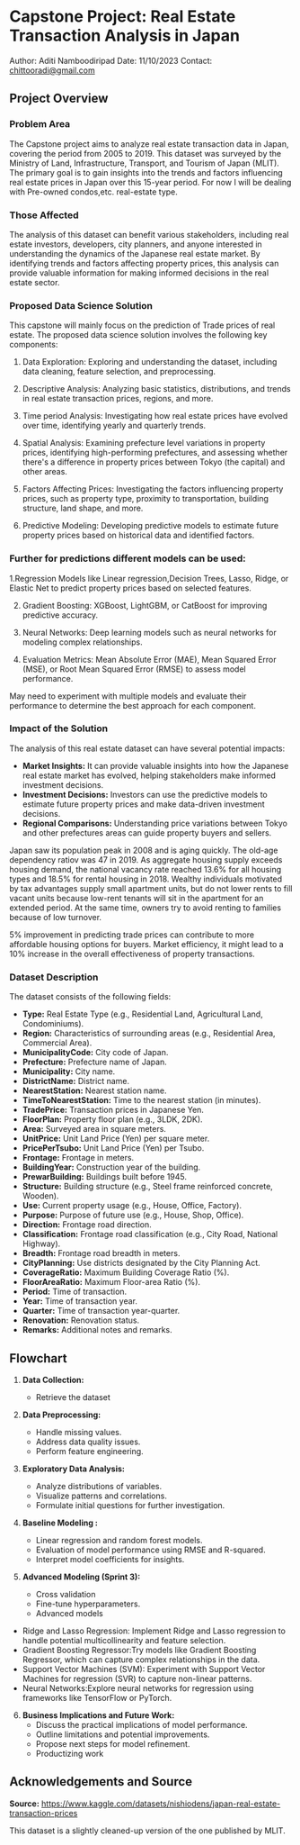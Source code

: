 # Capstone Project: Real Estate Transaction Analysis in Japan
Author: Aditi Namboodiripad
Date: 11/10/2023
Contact: chittooradi@gmail.com

## Project Overview

### Problem Area
The Capstone project aims to analyze real estate transaction data in Japan, covering the period from 2005 to 2019. This dataset was surveyed by the Ministry of Land, Infrastructure, Transport, and Tourism of Japan (MLIT). The primary goal is to gain insights into the trends and factors influencing real estate prices in Japan over this 15-year period. For now I will be dealing with Pre-owned condos,etc. real-estate type.

### Those Affected
The analysis of this dataset can benefit various stakeholders, including real estate investors, developers, city planners, and anyone interested in understanding the dynamics of the Japanese real estate market. By identifying trends and factors affecting property prices, this analysis can provide valuable information for making informed decisions in the real estate sector.

### Proposed Data Science Solution
This capstone will mainly focus on the prediction of Trade prices of real estate. The proposed data science solution involves the following key components:

1. Data Exploration: Exploring and understanding the dataset, including data cleaning, feature selection, and preprocessing.

2. Descriptive Analysis: Analyzing basic statistics, distributions, and trends in real estate transaction prices, regions, and more.

3. Time period Analysis: Investigating how real estate prices have evolved over time, identifying yearly and quarterly trends.

4. Spatial Analysis: Examining prefecture level variations in property prices, identifying high-performing prefectures, and assessing whether there's a difference in property prices between Tokyo (the capital) and other areas.

5. Factors Affecting Prices: Investigating the factors influencing property prices, such as property type, proximity to transportation, building structure, land shape, and more.

6. Predictive Modeling: Developing predictive models to estimate future property prices based on historical data and identified factors.
   
### Further for predictions different models can be used:

1.Regression Models like Linear regression,Decision Trees, Lasso, Ridge, or Elastic Net to predict property prices based on selected features.

2. Gradient Boosting: XGBoost, LightGBM, or CatBoost for improving predictive accuracy.

3. Neural Networks: Deep learning models such as neural networks for modeling complex relationships.

4. Evaluation Metrics: Mean Absolute Error (MAE), Mean Squared Error (MSE), or Root Mean Squared Error (RMSE) to assess model performance.
 

May need to experiment with multiple models and evaluate their performance to determine the best approach for each component.

### Impact of the Solution
The analysis of this real estate dataset can have several potential impacts:

- **Market Insights:** It can provide valuable insights into how the Japanese real estate market has evolved, helping stakeholders make informed investment decisions.
- **Investment Decisions:** Investors can use the predictive models to estimate future property prices and make data-driven investment decisions.
- **Regional Comparisons:** Understanding price variations between Tokyo and other prefectures areas can guide property buyers and sellers.

Japan saw its population peak in 2008 and is aging quickly. The old-age dependency ratiov was 47 in 2019. As aggregate housing supply exceeds housing demand, the national vacancy rate reached 13.6% for all housing types and 18.5% for rental housing in 2018. Wealthy individuals motivated by tax advantages supply small apartment units, but do not lower rents to fill vacant units because low-rent tenants will sit in the apartment for an extended period. At the same time, owners try to avoid renting to families because of low turnover.

5% improvement in predicting trade prices can contribute to more affordable housing options for buyers.
Market efficiency, it might lead to a 10% increase in the overall effectiveness of property transactions.

### Dataset Description
The dataset consists of the following fields:

- **Type:** Real Estate Type (e.g., Residential Land, Agricultural Land, Condominiums).
- **Region:** Characteristics of surrounding areas (e.g., Residential Area, Commercial Area).
- **MunicipalityCode:** City code of Japan.
- **Prefecture:** Prefecture name of Japan.
- **Municipality:** City name.
- **DistrictName:** District name.
- **NearestStation:** Nearest station name.
- **TimeToNearestStation:** Time to the nearest station (in minutes).
- **TradePrice:** Transaction prices in Japanese Yen.
- **FloorPlan:** Property floor plan (e.g., 3LDK, 2DK).
- **Area:** Surveyed area in square meters.
- **UnitPrice:** Unit Land Price (Yen) per square meter.
- **PricePerTsubo:** Unit Land Price (Yen) per Tsubo.
- **Frontage:** Frontage in meters.
- **BuildingYear:** Construction year of the building.
- **PrewarBuilding:** Buildings built before 1945.
- **Structure:** Building structure (e.g., Steel frame reinforced concrete, Wooden).
- **Use:** Current property usage (e.g., House, Office, Factory).
- **Purpose:** Purpose of future use (e.g., House, Shop, Office).
- **Direction:** Frontage road direction.
- **Classification:** Frontage road classification (e.g., City Road, National Highway).
- **Breadth:** Frontage road breadth in meters.
- **CityPlanning:** Use districts designated by the City Planning Act.
- **CoverageRatio:** Maximum Building Coverage Ratio (%).
- **FloorAreaRatio:** Maximum Floor-area Ratio (%).
- **Period:** Time of transaction.
- **Year:** Time of transaction year.
- **Quarter:** Time of transaction year-quarter.
- **Renovation:** Renovation status.
- **Remarks:** Additional notes and remarks.

## Flowchart
1. **Data Collection:**
   - Retrieve the dataset 
   
2. **Data Preprocessing:**
   - Handle missing values.
   - Address data quality issues.
   - Perform feature engineering.
   
3. **Exploratory Data Analysis:**
   - Analyze distributions of variables.
   - Visualize patterns and correlations.
   - Formulate initial questions for further investigation.
4. **Baseline Modeling :**
   - Linear regression and random forest models.
   - Evaluation of model performance using RMSE and R-squared.
   - Interpret model coefficients for insights.

5. **Advanced Modeling (Sprint 3):**
   - Cross validation
   - Fine-tune hyperparameters.
   - Advanced models
- Ridge and Lasso Regression: Implement Ridge and Lasso regression to handle potential multicollinearity and feature selection.
- Gradient Boosting Regressor:Try models like Gradient Boosting Regressor, which can capture complex relationships in the data.
- Support Vector Machines (SVM): Experiment with Support Vector Machines for regression (SVR) to capture non-linear patterns.
- Neural Networks:Explore neural networks for regression using frameworks like TensorFlow or PyTorch.

6. **Business Implications and Future Work:**
   - Discuss the practical implications of model performance.
   - Outline limitations and potential improvements.
   - Propose next steps for model refinement.
   - Productizing work

## Acknowledgements and Source
**Source:** https://www.kaggle.com/datasets/nishiodens/japan-real-estate-transaction-prices

This dataset is a slightly cleaned-up version of the one published by MLIT.
